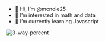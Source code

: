 - 👋 Hi, I’m @mcnole25
- 👀 I’m interested in math and data
- 🌱 I’m currently learning Javascript

![3-way-percent](https://github.com/user-attachments/assets/875f82cd-f8ab-49c9-98fb-f5bf9e61845d)
